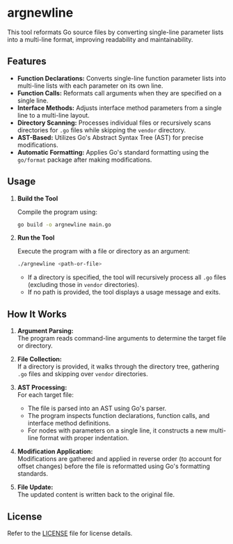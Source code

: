 # argnewline

This tool reformats Go source files by converting single-line parameter lists into a multi-line format, improving readability and maintainability.

## Features

- **Function Declarations:** Converts single-line function parameter lists into multi-line lists with each parameter on its own line.
- **Function Calls:** Reformats call arguments when they are specified on a single line.
- **Interface Methods:** Adjusts interface method parameters from a single line to a multi-line layout.
- **Directory Scanning:** Processes individual files or recursively scans directories for `.go` files while skipping the `vendor` directory.
- **AST-Based:** Utilizes Go's Abstract Syntax Tree (AST) for precise modifications.
- **Automatic Formatting:** Applies Go's standard formatting using the `go/format` package after making modifications.

## Usage

1. **Build the Tool**

   Compile the program using:

   ```sh
   go build -o argnewline main.go
   ```

2. **Run the Tool**

   Execute the program with a file or directory as an argument:

   ```sh
   ./argnewline <path-or-file>
   ```

   - If a directory is specified, the tool will recursively process all `.go` files (excluding those in `vendor` directories).
   - If no path is provided, the tool displays a usage message and exits.

## How It Works

1. **Argument Parsing:**  
   The program reads command-line arguments to determine the target file or directory.

2. **File Collection:**  
   If a directory is provided, it walks through the directory tree, gathering `.go` files and skipping over `vendor` directories.

3. **AST Processing:**  
   For each target file:
   - The file is parsed into an AST using Go's parser.
   - The program inspects function declarations, function calls, and interface method definitions.
   - For nodes with parameters on a single line, it constructs a new multi-line format with proper indentation.
   
4. **Modification Application:**  
   Modifications are gathered and applied in reverse order (to account for offset changes) before the file is reformatted using Go's formatting standards.

5. **File Update:**  
   The updated content is written back to the original file.

## License

Refer to the [LICENSE](LICENSE) file for license details.
